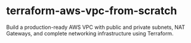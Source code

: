 # terraform-aws-vpc-from-scratch
Build a production-ready AWS VPC with public and private subnets, NAT Gateways, and complete networking infrastructure using Terraform.
